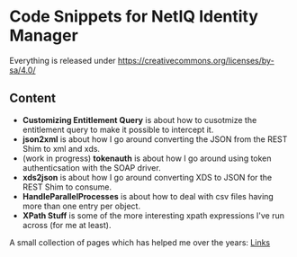 # Code Snippets for NetIQ Identity Manager

Everything is released under https://creativecommons.org/licenses/by-sa/4.0/

## Content
- **Customizing Entitlement Query** is about how to cusotmize the entitlement query to make it possible to intercept it.
- **json2xml** is about how I go around converting the JSON from the REST Shim to xml and xds.
- (work in progress) **tokenauth** is about how I go around using token authenticsation with the SOAP driver.
- **xds2json** is about how I go around converting XDS to JSON for the REST Shim to consume.
- **HandleParallelProcesses** is about how to deal with csv files having more than one entry per object.
- **XPath Stuff** is some of the more interesting xpath expressions I've run across (for me at least).

A small collection of pages which has helped me over the years: [Links](Links.md)